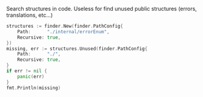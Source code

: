 Search structures in code. Useless for find unused public structures (errors, translations, etc...)

```go
structures := finder.New(finder.PathConfig{
    Path:      "./internal/errorEnum",
    Recursive: true,
})
missing, err := structures.Unused(finder.PathConfig{
    Path:      "./",
    Recursive: true,
}
if err != nil {
	panic(err)
}
fmt.Println(missing)
```
